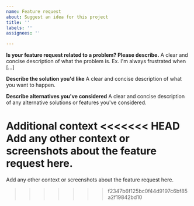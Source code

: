 ```yaml
---
name: Feature request
about: Suggest an idea for this project
title: ''
labels: ''
assignees: ''

---
```


**Is your feature request related to a problem? Please describe.**
A clear and concise description of what the problem is. Ex. I'm always frustrated when [...]

**Describe the solution you'd like**
A clear and concise description of what you want to happen.

**Describe alternatives you've considered**
A clear and concise description of any alternative solutions or features you've considered.

**Additional context**
<<<<<<< HEAD
Add any other context or screenshots about the feature request here.
=======
Add any other context or screenshots about the feature request here.
>>>>>>> f2347b6f125bc0f44d9197c6bf85a2f19842bd10
